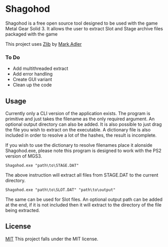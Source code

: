 
# Shagohod


Shagohod is a free open source tool designed to be used with the game Metal Gear Solid 3. It allows the user to extract Slot and Stage archive files packaged with the game

This project uses [Zlib](https://github.com/madler/zlib) by [Mark Adler](https://github.com/madler)

### To Do
 - Add multithreaded extract
 - Add error handling
 - Create GUI variant
 - Clean up the code

##  Usage

Currently only a CLI version of the application exists. The program is primitive and just takes the filename as the only required argument. An optional output directory can also be added. It is also possible to just drag the file you wish to extract on the executable. A dictionary file is also included in order to resolve a lot of the hashes, the result is incomplete.

If you wish to use the dictionary to resolve filenames place it alonside Shagohod.exe, please note this program is designed to work with the PS2 version of MGS3.

```
Shagohod.exe "path\to\STAGE.DAT"
```
The above instruction will extract all files from STAGE.DAT to the current directory.

```
Shagohod.exe "path\to\SLOT.DAT" "path\to\output"
```
The same can be used for Slot files. An optional output path can be added at the end, if it is not included then it will extract to the directory of the file being extracted.

## License
[MIT](LICENSE.md)
This project falls under the MIT license.
